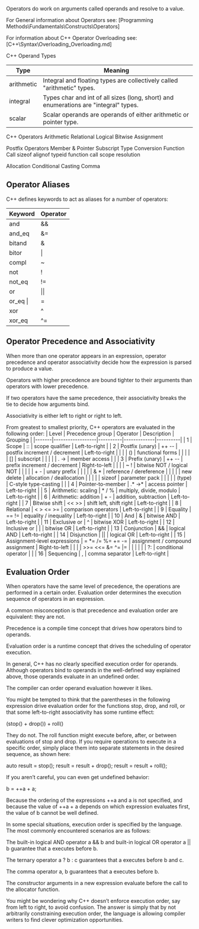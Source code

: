 Operators do work on arguments called operands and resolve to a value.

For General information about Operators see:
[Programming Methods\Fundamentals\Constructs\Operators]

For information about C++ Operator Overloading see:
[C++\Syntax\Overloading\_Overloading.md]


C++ Operand Types

| Type | Meaning |
|------|---------|
| arithmetic | Integral and floating types are collectively called "arithmetic" types. |
| integral | Types char and int of all sizes (long, short) and enumerations are "integral" types. |
| scalar | Scalar operands are operands of either arithmetic or pointer type. |

C++ Operators
  Arithmetic
  Relational
  Logical
  Bitwise
  Assignment

  Postfix Operators
    Member & Pointer
    Subscript
    Type Conversion
    Function Call
    sizeof
    alignof
    typeid
    function call
    scope resolution

  Allocation
  Conditional
  Casting
  Comma




## Operator Aliases
C++ defines keywords to act as aliases for a number of operators:

|Keyword | Operator |
|-------|----------|
| and | && |
| and_eq | &= |
| bitand | & |
| bitor | \| |
| compl | ~ |
| not | ! |
| not_eq | != |
| or | \|\| |
| or_eq \| |= |
| xor | ^ |
| xor_eq | ^= |




## Operator Precedence and Associativity
When more than one operator appears in an expression, operator precedence
and operator associativity decide how the expression is parsed to produce a value.

Operators with higher precedence are bound tighter to their arguments than operators with lower precedence.

If two operators have the same precedence, their associativity breaks the tie to decide how arguments bind.

Associativity is either left to right or right to left.

From greatest to smallest priority, C++ operators are evaluated in the following order:
| Level | Precedence group | Operator | Description | Grouping |
|-------|------------------|----------|-------------|----------|
| 1 | Scope | :: | scope qualifier | Left-to-right |
| 2 |	Postfix (unary) | ++ -- | postfix increment / decrement | Left-to-right |
|  |  | () | functional forms |  |
|  |  | [] | subscript |  |
|  |  | . -> | member access |  |
| 3 |	Prefix (unary) |	++ -- | prefix increment / decrement | Right-to-left |
|  |  | ~ ! |	bitwise NOT / logical NOT |  |
|  |  | + - | unary prefix |  |
|  |  | & * | reference / dereference |  |
|  |  | new delete | allocation / deallocation |  |
|  |  | sizeof | parameter pack |  |
|  |  | (type) | C-style type-casting |  |
| 4 | Pointer-to-member | .* ->* | access pointer | Left-to-right |
| 5 | Arithmetic: scaling | * / % | multiply, divide, modulo | Left-to-right |
| 6 | Arithmetic: addition | + - | addition, subtraction | Left-to-right |
| 7 | Bitwise shift | << >> | shift left, shift right | Left-to-right |
| 8 | Relational | < > <= >= | comparison operators | Left-to-right |
| 9 | Equality | == != | equality / inequality | Left-to-right |
| 10 | And | & | bitwise AND | Left-to-right |
| 11 | Exclusive or | ^	| bitwise XOR | Left-to-right |
| 12 | Inclusive or | \| | bitwise OR | Left-to-right |
| 13 | Conjunction | && | logical AND | Left-to-right |
| 14 | Disjunction | \|\|	| logical OR | Left-to-right |
| 15 | Assignment-level expressions | = *= /= %= += -= | assignment / compound assignment | Right-to-left |
|  |  | >>= <<= &= ^= \|= | | |
| | | ?: | conditional operator | |
| 16 | Sequencing | , | comma separator | Left-to-right |




## Evaluation Order
When operators have the same level of precedence, the operations are performed in a certain order. Evaluation order determines the execution sequence of operators in an expression.

A common misconception is that precedence and evaluation order are equivalent: they are not.

Precedence is a compile time concept that drives how operators bind to operands.

Evaluation order is a runtime concept that drives the scheduling of operator execution.

In general, C++ has no clearly specified execution order for operands. Although operators bind to operands in the well-defined way explained above, those operands evaluate in an undefined order.

The compiler can order operand evaluation however it likes.

You might be tempted to think that the parentheses in the following expression drive evaluation order for the functions stop, drop, and roll, or that some left-to-right associativity has some runtime effect:

  (stop() + drop()) + roll()

They do not. The roll function might execute before, after, or between evaluations of stop and drop. If you require operations to execute in a specific order, simply place them into separate statements in the desired sequence, as shown here:

  auto result = stop();
  result = result + drop();
  result = result + roll();

If you aren’t careful, you can even get undefined behavior:

  b = ++a + a;

Because the ordering of the expressions ++a and a is not specified, and
because the value of ++a + a depends on which expression evaluates first,
the value of b cannot be well defined.

In some special situations, execution order is specified by the language. The most commonly encountered scenarios are as follows:

  The built-in logical AND operator a && b and built-in logical OR operator a || b guarantee that a executes before b.

  The ternary operator a ? b : c guarantees that a executes before b and c.

  The comma operator a, b guarantees that a executes before b.

  The constructor arguments in a new expression evaluate before the call to the allocator function.

You might be wondering why C++ doesn’t enforce execution order, say from left to right, to avoid confusion. The answer is simply that by not arbitrarily constraining execution order, the language is allowing compiler writers to find clever optimization opportunities.
